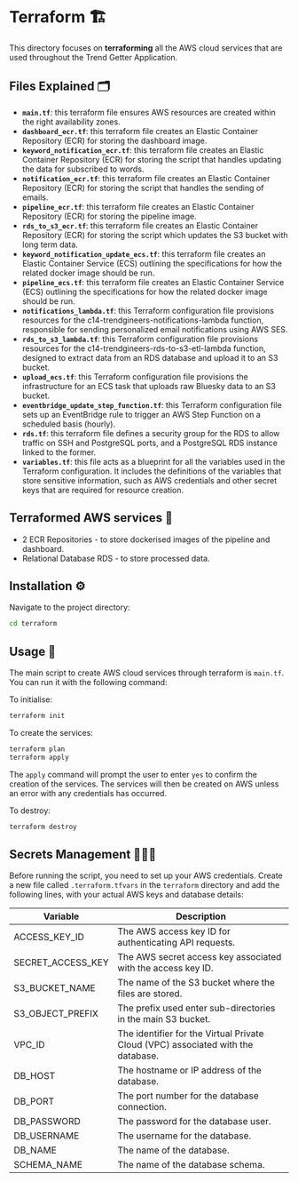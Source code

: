 # Terraform 🏗️

This directory focuses on **terraforming** all the AWS cloud services that are used throughout the Trend Getter Application.

## Files Explained 🗂️
- **`main.tf`**: this terraform file ensures AWS resources are created within the right availability zones.
- **`dashboard_ecr.tf`**: this terraform file creates an Elastic Container Repository (ECR) for storing the dashboard image. 
- **`keyword_notification_ecr.tf`**: this terraform file creates an Elastic Container Repository (ECR) for storing the script that handles updating the data for subscribed to words.
 - **`notification_ecr.tf`**: this terraform file creates an Elastic Container Repository (ECR) for storing the script that handles the sending of emails.
- **`pipeline_ecr.tf`**: this terraform file creates an Elastic Container Repository (ECR) for storing the pipeline image. 
- **`rds_to_s3_ecr.tf`**: this terraform file creates an Elastic Container Repository (ECR) for storing the script which updates the S3 bucket with long term data. 
- **`keyword_notification_update_ecs.tf`**: this terraform file creates an Elastic Container Service (ECS) outlining the specifications for how the related docker image should be run.
- **`pipeline_ecs.tf`**: this terraform file creates an Elastic Container Service (ECS) outlining the specifications for how the related docker image should be run.
- **`notifications_lambda.tf`**: this Terraform configuration file provisions resources for the c14-trendgineers-notifications-lambda function, responsible for sending personalized email notifications using AWS SES.
- **`rds_to_s3_lambda.tf`**: this Terraform configuration file provisions resources for the c14-trendgineers-rds-to-s3-etl-lambda function, designed to extract data from an RDS database and upload it to an S3 bucket. 
- **`upload_ecs.tf`**: this Terraform configuration file provisions the infrastructure for an ECS task that uploads raw Bluesky data to an S3 bucket. 
- **`eventbridge_update_step_function.tf`**: this Terraform configuration file sets up an EventBridge rule to trigger an AWS Step Function on a scheduled basis (hourly).
- **`rds.tf`**: this terraform file defines a security group for the RDS to allow traffic on SSH and PostgreSQL ports, and a PostgreSQL RDS instance linked to the former.
- **`variables.tf`**: this file acts as a blueprint for all the variables used in the Terraform configuration. It includes the definitions of the variables that store sensitive information, such as AWS credentials and other secret keys that are required for resource creation.

## Terraformed AWS services 💼
- 2 ECR Repositories - to store dockerised images of the pipeline and dashboard.
- Relational Database RDS - to store processed data.


## Installation ⚙️

Navigate to the project directory:
```bash
cd terraform
```

## Usage 🔄 
The main script to create AWS cloud services through terraform is `main.tf`. You can run it with the following command:

To initialise: 
```bash
terraform init 
```

To create the services:
```bash
terraform plan
terraform apply 
```
The ```apply``` command will prompt the user to enter ```yes``` to confirm the creation of the services. The services will then be created on AWS unless an error with any credentials has occurred. 

To destroy:
```bash
terraform destroy
```

## Secrets Management 🕵🏽‍♂️

Before running the script, you need to set up your AWS credentials. Create a new file called `.terraform.tfvars` in the `terraform` directory and add the following lines, with your actual AWS keys and database details:


| Variable          | Description                                            |
|------------------|--------------------------------------------------|
| ACCESS_KEY_ID          | 	The AWS access key ID for authenticating API requests.    |
| SECRET_ACCESS_KEY          | The AWS secret access key associated with the access key ID.  |
| S3_BUCKET_NAME      | The name of the S3 bucket where the files are stored.          |
| S3_OBJECT_PREFIX          | 	The prefix used enter sub-directories in the main S3 bucket.                 |
| VPC_ID           | The identifier for the Virtual Private Cloud (VPC) associated with the database. |
| DB_HOST          | The hostname or IP address of the database.      |
| DB_PORT          | The port number for the database connection.     |
| DB_PASSWORD      | The password for the database user.              |
| DB_USERNAME          | The username for the database.                   |
| DB_NAME          | The name of the database.                        |
| SCHEMA_NAME      | The name of the database schema.                 |

